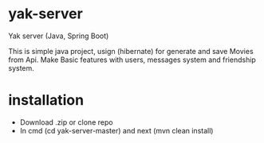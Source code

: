 # yak-server
Yak server (Java, Spring Boot)

This is simple java project, usign (hibernate) for generate and save Movies from Api.
Make Basic features with users, messages system and friendship system.

# installation
 - Download .zip or clone repo
 - In cmd (cd yak-server-master) and next (mvn clean install)

